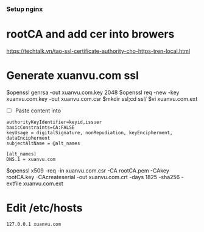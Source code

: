 ### Setup nginx

# rootCA and add cer into browers 
https://techtalk.vn/tao-ssl-certificate-authority-cho-https-tren-local.html

# Generate xuanvu.com ssl
$openssl genrsa -out xuanvu.com.key 2048
$openssl req -new -key xuanvu.com.key -out xuanvu.com.csr
$mkdir ssl;cd ssl/ 
$vi xuanvu.com.ext
- [ ] Paste content into

``` 
authorityKeyIdentifier=keyid,issuer
basicConstraints=CA:FALSE
keyUsage = digitalSignature, nonRepudiation, keyEncipherment, dataEncipherment
subjectAltName = @alt_names
 
[alt_names]
DNS.1 = xuanvu.com
```

$openssl x509 -req -in xuanvu.com.csr -CA rootCA.pem -CAkey rootCA.key -CAcreateserial -out xuanvu.com.crt -days 1825 -sha256 -extfile xuanvu.com.ext

# Edit /etc/hosts
```
127.0.0.1 xuanvu.com
```